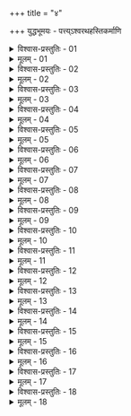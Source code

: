 +++
title = "४"

+++
युद्धभूमयः - पत्त्य्ऽश्वरथहस्तिकर्माणि  

<details><summary>विश्वास-प्रस्तुतिः - 01</summary>

01 स्वभूमिः पत्त्य्ऽश्वरथद्विपानां इष्टा युद्धे निवेशे च
</details>

<details><summary>मूलम् - 01</summary>

01 स्वभूमिः पत्त्य्ऽश्वरथद्विपानां इष्टा युद्धे निवेशे च
</details>

<details><summary>विश्वास-प्रस्तुतिः - 02</summary>

02 धान्वनवननिम्नस्थलयोधिनां खनकाकाशदिवारात्रियोधिनां च पुरुषाणां नादेयपार्वतानूपसारसानां च हस्तिनां अश्वानां च यथास्वं इष्टा युद्धभूमयः कालाश्च
</details>

<details><summary>मूलम् - 02</summary>

02 धान्वनवननिम्नस्थलयोधिनां खनकाकाशदिवारात्रियोधिनां च पुरुषाणां नादेयपार्वतानूपसारसानां च हस्तिनां अश्वानां च यथास्वं इष्टा युद्धभूमयः कालाश्च
</details>

<details><summary>विश्वास-प्रस्तुतिः - 03</summary>

03 समा स्थिराऽभिकाशा निरुत्खातिन्यचक्रखुराऽनक्षग्राहिण्यवृक्षगुल्मव्रततीस्तम्भकेदारश्वभ्रवल्मीकसिकतापङ्कभङ्गुरा दरणहीना च रथभूमिः, हस्त्य्ऽश्वयोर्मनुष्याणां च समे विषमे हिता युद्धे निवेशे च
</details>

<details><summary>मूलम् - 03</summary>

03 समा स्थिराऽभिकाशा निरुत्खातिन्यचक्रखुराऽनक्षग्राहिण्यवृक्षगुल्मव्रततीस्तम्भकेदारश्वभ्रवल्मीकसिकतापङ्कभङ्गुरा दरणहीना च रथभूमिः, हस्त्य्ऽश्वयोर्मनुष्याणां च समे विषमे हिता युद्धे निवेशे च
</details>

<details><summary>विश्वास-प्रस्तुतिः - 04</summary>

04 अण्व्ऽश्मवृक्षा ह्रस्वलङ्घनीयश्वभ्रा मन्ददरणदोषा चाश्वभूमिः
</details>

<details><summary>मूलम् - 04</summary>

04 अण्व्ऽश्मवृक्षा ह्रस्वलङ्घनीयश्वभ्रा मन्ददरणदोषा चाश्वभूमिः
</details>

<details><summary>विश्वास-प्रस्तुतिः - 05</summary>

05 स्थूलस्थाण्वश्मवृक्षव्रततीवल्मीकगुल्मा पदातिभूमिः
</details>

<details><summary>मूलम् - 05</summary>

05 स्थूलस्थाण्वश्मवृक्षव्रततीवल्मीकगुल्मा पदातिभूमिः
</details>

<details><summary>विश्वास-प्रस्तुतिः - 06</summary>

06 गम्यशैलनिम्नविषमा मर्दनीयवृक्षा छेदनीयव्रतती पङ्कभङ्गुरा दरणहीना च हस्तिभूमिः
</details>

<details><summary>मूलम् - 06</summary>

06 गम्यशैलनिम्नविषमा मर्दनीयवृक्षा छेदनीयव्रतती पङ्कभङ्गुरा दरणहीना च हस्तिभूमिः
</details>

<details><summary>विश्वास-प्रस्तुतिः - 07</summary>

07 अकण्टकिन्यबहुविषमा प्रत्यासारवती इति पदातीनां अतिशयः
</details>

<details><summary>मूलम् - 07</summary>

07 अकण्टकिन्यबहुविषमा प्रत्यासारवती इति पदातीनां अतिशयः
</details>

<details><summary>विश्वास-प्रस्तुतिः - 08</summary>

08 द्विगुणप्रत्यासारा कर्दम उदकखञ्जनहीना निह्शर्करा इति वाजिनां अतिशयः
</details>

<details><summary>मूलम् - 08</summary>

08 द्विगुणप्रत्यासारा कर्दम उदकखञ्जनहीना निह्शर्करा इति वाजिनां अतिशयः
</details>

<details><summary>विश्वास-प्रस्तुतिः - 09</summary>

09 पांसुकर्दम उदकनलशराधानवती श्वदण्ष्ट्रहीना महावृक्षशाखाघातवियुक्ता इति हस्तिनां अतिशयः
</details>

<details><summary>मूलम् - 09</summary>

09 पांसुकर्दम उदकनलशराधानवती श्वदण्ष्ट्रहीना महावृक्षशाखाघातवियुक्ता इति हस्तिनां अतिशयः
</details>

<details><summary>विश्वास-प्रस्तुतिः - 10</summary>

10 तोयाशयापाश्रयवती निरुत्खातिनी केदारहीना व्यावर्तनसमर्था इति रथानां अतिशयः
</details>

<details><summary>मूलम् - 10</summary>

10 तोयाशयापाश्रयवती निरुत्खातिनी केदारहीना व्यावर्तनसमर्था इति रथानां अतिशयः
</details>

<details><summary>विश्वास-प्रस्तुतिः - 11</summary>

11 उक्ता सर्वेषां भूमिः
</details>

<details><summary>मूलम् - 11</summary>

11 उक्ता सर्वेषां भूमिः
</details>

<details><summary>विश्वास-प्रस्तुतिः - 12</summary>

12 एतया सर्वबलनिवेशा युद्धानि च व्याख्यातानि भवन्ति
</details>

<details><summary>मूलम् - 12</summary>

12 एतया सर्वबलनिवेशा युद्धानि च व्याख्यातानि भवन्ति
</details>

<details><summary>विश्वास-प्रस्तुतिः - 13</summary>

13 भूमिवासवनविचयोऽविषमतोयतीर्थवातरश्मिग्रहणं वीवधासारयोर्घातो रक्षा वा विशुद्धिः स्थापना च बलस्य प्रसारवृद्धिर्बाहु।उत्सारः पूर्वप्रहारो व्यावेशनं व्यावेधनं आश्वासो ग्रहणं मोक्षणं मार्गानुसारविनिमयः कोशकुमाराभिहरणं जघनकोट्य्ऽभिघातो हीनानुसारणं अनुयानं समाजकर्म इत्यश्वकर्माणि
</details>

<details><summary>मूलम् - 13</summary>

13 भूमिवासवनविचयोऽविषमतोयतीर्थवातरश्मिग्रहणं वीवधासारयोर्घातो रक्षा वा विशुद्धिः स्थापना च बलस्य प्रसारवृद्धिर्बाहु।उत्सारः पूर्वप्रहारो व्यावेशनं व्यावेधनं आश्वासो ग्रहणं मोक्षणं मार्गानुसारविनिमयः कोशकुमाराभिहरणं जघनकोट्य्ऽभिघातो हीनानुसारणं अनुयानं समाजकर्म इत्यश्वकर्माणि
</details>

<details><summary>विश्वास-प्रस्तुतिः - 14</summary>

14 पुरोयानं अकृतमार्गवासतीर्थकर्म बाहु।उत्सारः तोयतरणावतरणे स्थानगमनावतरणं विषमसम्बाधप्रवेशोऽग्निदानशमनं एकाङ्गविजयो भिन्नसन्धानं अभिन्नभेदनं व्यसने त्राणं अभिघातो विभीषिका त्रासनंऽउदार्यं ग्रहणं मोक्षणं सालद्वाराट्टालकभञ्जनं कोशवाहनापवाहनं इति हस्तिकर्माणि
</details>

<details><summary>मूलम् - 14</summary>

14 पुरोयानं अकृतमार्गवासतीर्थकर्म बाहु।उत्सारः तोयतरणावतरणे स्थानगमनावतरणं विषमसम्बाधप्रवेशोऽग्निदानशमनं एकाङ्गविजयो भिन्नसन्धानं अभिन्नभेदनं व्यसने त्राणं अभिघातो विभीषिका त्रासनंऽउदार्यं ग्रहणं मोक्षणं सालद्वाराट्टालकभञ्जनं कोशवाहनापवाहनं इति हस्तिकर्माणि
</details>

<details><summary>विश्वास-प्रस्तुतिः - 15</summary>

15 स्वबलरक्षा चतुर्ऽङ्गबलप्रतिषेधः सङ्ग्रामे ग्रहणं मोक्षणं भिन्नसन्धानं अभिन्नभेदनं त्रासनं औदार्यं भीमघोषश्च इति रथकर्माणि
</details>

<details><summary>मूलम् - 15</summary>

15 स्वबलरक्षा चतुर्ऽङ्गबलप्रतिषेधः सङ्ग्रामे ग्रहणं मोक्षणं भिन्नसन्धानं अभिन्नभेदनं त्रासनं औदार्यं भीमघोषश्च इति रथकर्माणि
</details>

<details><summary>विश्वास-प्रस्तुतिः - 16</summary>

16 सर्वदेशकालशस्त्रवहनं व्यायामश्च इति पदातिकर्माणि
</details>

<details><summary>मूलम् - 16</summary>

16 सर्वदेशकालशस्त्रवहनं व्यायामश्च इति पदातिकर्माणि
</details>

<details><summary>विश्वास-प्रस्तुतिः - 17</summary>

17 शिबिरमार्गसेतुकूपतीर्थशोधनकर्म यन्त्रायुधावरण उपकरणग्रासवहनं आयोधनाच्च प्रहरणावरणप्रतिविद्धापनयनं इति विष्टिकर्माणि
</details>

<details><summary>मूलम् - 17</summary>

17 शिबिरमार्गसेतुकूपतीर्थशोधनकर्म यन्त्रायुधावरण उपकरणग्रासवहनं आयोधनाच्च प्रहरणावरणप्रतिविद्धापनयनं इति विष्टिकर्माणि
</details>

<details><summary>विश्वास-प्रस्तुतिः - 18</summary>

18ab कुर्याद् गवाश्वव्यायोगं रथेष्वल्पहयो नृपः ।  
18chd खर उष्ट्रशकटानां वा गर्भं अल्पगजः तथा  (इति)
</details>

<details><summary>मूलम् - 18</summary>

18ab कुर्याद् गवाश्वव्यायोगं रथेष्वल्पहयो नृपः ।  
18chd खर उष्ट्रशकटानां वा गर्भं अल्पगजः तथा  (इति)
</details>
